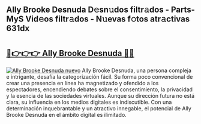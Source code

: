 ## Ally Brooke Desnuda D𝚎sn𝚞dos filtr𝚊dos - Parts-MyS Vid𝚎os filtr𝚊dos - N𝚞evas f𝚘tos atr𝚊ctivas 631dx

# <h2><a href="http://mb5ciga.tromn.icu/?c=Ally+Brooke+Desnuda">🔗👉👉👉 Ally Brooke Desnuda 🔗🔗</a></h2>

[![Ally Brooke Desnuda nuevo](https://i.imgur.com/pEAQMta.gif)](http://mb5ciga.tromn.icu/?c=Ally+Brooke+Desnuda)
Ally Brooke Desnuda, una persona compleja e intrigante, desafía la categorización fácil. Su forma poco convencional de crear una presencia en línea ha magnetizado y ofendido a los espectadores, encendiendo debates sobre el consentimiento, la privacidad y la esencia de las sociedades virtuales. Aunque su dirección futura no está clara, su influencia en los medios digitales es indiscutible. Con una determinación inquebrantable y un atractivo innegable, el potencial de Ally Brooke Desnuda en el ámbito digital es ilimitado.
